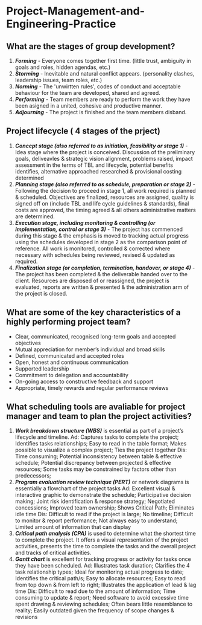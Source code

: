 # Project-Management-and-Engineering-Practice

## What are the stages of group development?
1. ***Forming*** - Everyone comes together first time. (little trust, ambiguity in goals and roles, hidden agendas, etc.)
2. ***Storming*** - Inevitable and natural conflict appears. (personality clashes, leadership issues, team roles, etc.)
3. ***Norming*** - The 'unwirtten rules', codes of conduct and acceptable behaviour for the team are developed, shared and agreed.
4. ***Performing*** - Team members are ready to perform the work they have been asigned in a united, cohesive and productive manner.
5. ***Adjourning*** - The project is finished and the team members disband.

## Project lifecycle ( 4 stages of the prject)
1. ***Concept stage (also referred to as initiation, feasibility or stage 1)*** - Idea stage where the project is conceived. Discussion of the preliminary goals, deliveavles & strategic vision alignment, problems raised, impact  assessment in the terms of TBL and lifecycle, potential benefits identifies, alternative approached researched & provisional costing determined
2. ***Planning stage (also referred to as schedule, preparation or stage 2)*** - Following the decision to proceed in stage 1, all work required is planned & scheduled. Objectives are finalized, resources are assigned, quality is signed off on (include TBL and life cycle guidelines & standards), final costs are approved, the timing agreed & all others administrative matters are determined.
3. ***Execution stage, including monitoring & controlling (or implementation, control or stage 3)*** - The project has commenced during this stage & the emphasis is moved to tracking actual progress using the schedules developed in stage 2 as the comparison point of reference. All work is monitored, controlled & corrected where necessary with schedules being reviewed, revised & updated as required.
4. ***Finalization stage (or completion, termination, handover, or stage 4)*** - The project has been completed & the deliverable handed over to the client. Resources are disposed of or reassigned, the project is evaluated, reports are written & presented & the administration arm of the project is closed.

## What are some of the key characteristics of a highly performing project team?
*	Clear, communicated, recognised long-term goals and accepted objectives
*	Mutual appreciation for member’s individual and broad skills
*	Defined, communicated and accepted roles
*	Open, honest and continuous communication
*	Supported leadership 
*	Commitment to delegation and accountability
*	On-going access to constructive feedback and support
*	Appropriate, timely rewards and regular performance reviews

## What scheduling tools are avaliable for project manager and team to plan the project activities?
1. ***Work breakdown structure (WBS)*** is essential as part of a project’s lifecycle and timeline.
Ad: Captures tasks to complete the project; Identifies tasks relationships; Easy to read in the table format; Makes possible to visualize a complex project; Ties the project together
Dis: Time consuming; Potential inconsistency between table & effective schedule; Potential discrepancy between projected & effective resources; Some tasks may be constrained by factors other than predecessors; 
2. ***Program evaluation review technique (PERT)*** or network diagrams is essentially a flowchart of the project tasks
Ad: Excellent visual & interactive graphic to demonstrate the schedule; Participative decision making; Joint risk identification & response strategy; Negotiated concessions; Improved team ownership; Shows Critical Path; Eliminates idle time 
Dis: Difficult to read if the project is large; No timeline; Difficult to monitor & report performance; Not always easy to understand; Limited amount of information that can display
3. ***Critical path analysis (CPA)*** is used to determine what the shortest time to complete the project.
It offers a visual representation of the project activities, presents the time to complete the tasks and the overall project and tracks of critical activities.
4. ***Gantt chart*** is excellent for tracking progress or activity for tasks once they have been scheduled.
Ad: Illustrates task duration; Clarifies the 4 task relationship types; Ideal for monitoring actual progress to date; Identifies the critical path/s; Easy to allocate resources; Easy to read from top down & from left to right; Illustrates the application of lead & lag time
Dis: Difficult to read due to the amount of information; Time consuming to update & report; Need software to avoid excessive time spent drawing & reviewing schedules; Often bears little resemblance to reality; Easily outdated given the frequency of scope changes & revisions



